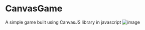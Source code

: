 # CanvasGame

A simple game built using CanvasJS library in javascript
![image](https://user-images.githubusercontent.com/62348526/123655641-c63e0700-d84c-11eb-9687-26cdf9be4d60.png)
